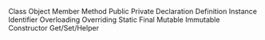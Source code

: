 Class
Object
Member
Method
Public
Private
Declaration
Definition
Instance
Identifier
Overloading
Overriding
Static
Final
Mutable
Immutable
Constructor
Get/Set/Helper